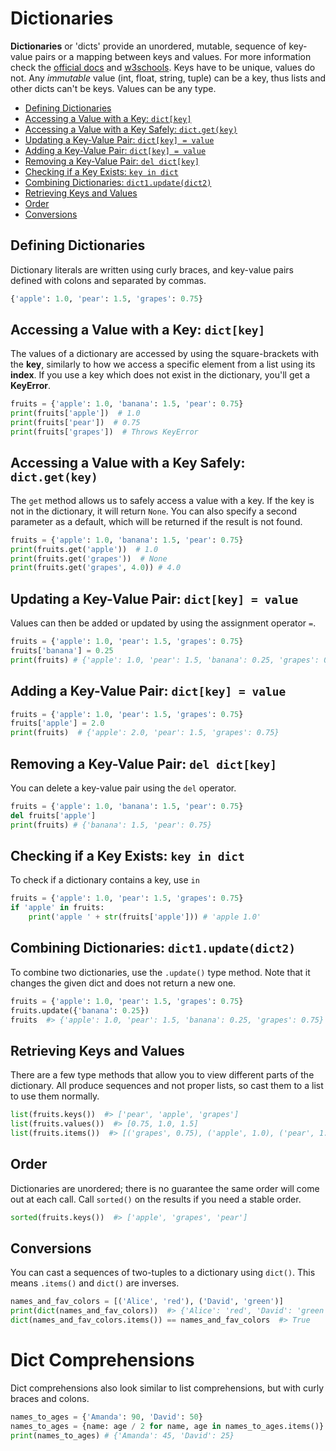 # Dictionaries

**Dictionaries** or 'dicts'  provide an unordered, mutable, sequence of key-value pairs or a mapping between keys and values. For more information check the [official docs](https://docs.python.org/3/library/stdtypes.html#mapping-types-dict) and [w3schools](https://www.w3schools.com/python/python_dictionaries.asp). Keys have to be unique, values do not. Any _immutable_ value (int, float, string, tuple) can be a key, thus lists and other dicts can't be keys. Values can be any type.

- [Defining Dictionaries](#defining-dictionaries)
- [Accessing a Value with a Key: `dict[key]`](#accessing-a-value-with-a-key-dictkey)
- [Accessing a Value with a Key Safely: `dict.get(key)`](#accessing-a-value-with-a-key-safely-dictgetkey)
- [Updating a Key-Value Pair: `dict[key] = value`](#updating-a-key-value-pair-dictkey--value)
- [Adding a Key-Value Pair: `dict[key] = value`](#adding-a-key-value-pair-dictkey--value)
- [Removing a Key-Value Pair: `del dict[key]`](#removing-a-key-value-pair-del-dictkey)
- [Checking if a Key Exists: `key in dict`](#checking-if-a-key-exists-key-in-dict)
- [Combining Dictionaries: `dict1.update(dict2)`](#combining-dictionaries-dict1updatedict2)
- [Retrieving Keys and Values](#retrieving-keys-and-values)
- [Order](#order)
- [Conversions](#conversions)


## Defining Dictionaries

Dictionary literals are written using curly braces, and key-value pairs defined with colons and separated by commas.

```python
{'apple': 1.0, 'pear': 1.5, 'grapes': 0.75}
```

## Accessing a Value with a Key: `dict[key]`

The values of a dictionary are accessed by using the square-brackets with the **key**, similarly to how we access a specific element from a list using its **index**. If you use a key which does not exist in the dictionary, you'll get a **KeyError**.

```python
fruits = {'apple': 1.0, 'banana': 1.5, 'pear': 0.75}
print(fruits['apple'])  # 1.0
print(fruits['pear'])  # 0.75
print(fruits['grapes'])  # Throws KeyError
```


## Accessing a Value with a Key Safely: `dict.get(key)`

The `get` method allows us to safely access a value with a key. If the key is not in the dictionary, it will return `None`. You can also specify a second parameter as a default, which will be returned if the result is not found.


```python
fruits = {'apple': 1.0, 'banana': 1.5, 'pear': 0.75}
print(fruits.get('apple'))  # 1.0
print(fruits.get('grapes'))  # None
print(fruits.get('grapes', 4.0)) # 4.0
```

## Updating a Key-Value Pair: `dict[key] = value`

Values can then be added or updated by using the assignment operator `=`.

```python
fruits = {'apple': 1.0, 'pear': 1.5, 'grapes': 0.75}
fruits['banana'] = 0.25
print(fruits) # {'apple': 1.0, 'pear': 1.5, 'banana': 0.25, 'grapes': 0.75}
```

## Adding a Key-Value Pair: `dict[key] = value`

```python
fruits = {'apple': 1.0, 'pear': 1.5, 'grapes': 0.75}
fruits['apple'] = 2.0
print(fruits)  # {'apple': 2.0, 'pear': 1.5, 'grapes': 0.75}
```

## Removing a Key-Value Pair: `del dict[key]`

You can delete a key-value pair using the `del` operator.

```python
fruits = {'apple': 1.0, 'banana': 1.5, 'pear': 0.75}
del fruits['apple']
print(fruits) # {'banana': 1.5, 'pear': 0.75}
```

## Checking if a Key Exists: `key in dict`

To check if a dictionary contains a key, use `in`

```python
fruits = {'apple': 1.0, 'pear': 1.5, 'grapes': 0.75}
if 'apple' in fruits:
    print('apple ' + str(fruits['apple'])) # 'apple 1.0'
```

## Combining Dictionaries: `dict1.update(dict2)`

To combine two dictionaries, use the `.update()` type method. Note that it changes the given dict and does not return a new one.

```python
fruits = {'apple': 1.0, 'pear': 1.5, 'grapes': 0.75}
fruits.update({'banana': 0.25})
fruits  #> {'apple': 1.0, 'pear': 1.5, 'banana': 0.25, 'grapes': 0.75}
```

## Retrieving Keys and Values

There are a few type methods that allow you to view different parts of the dictionary. All produce sequences and not proper lists, so cast them to a list to use them normally.

```python
list(fruits.keys())  #> ['pear', 'apple', 'grapes']
list(fruits.values())  #> [0.75, 1.0, 1.5]
list(fruits.items())  #> [('grapes', 0.75), ('apple', 1.0), ('pear', 1.5)]
```

## Order

Dictionaries are unordered; there is no guarantee the same order will come out at each call. Call `sorted()` on the results if you need a stable order.

```python
sorted(fruits.keys())  #> ['apple', 'grapes', 'pear']
```

## Conversions

You can cast a sequences of two-tuples to a dictionary using `dict()`. This means `.items()` and `dict()` are inverses.

```python
names_and_fav_colors = [('Alice', 'red'), ('David', 'green')]
print(dict(names_and_fav_colors))  #> {'Alice': 'red', 'David': 'green'}
dict(names_and_fav_colors.items()) == names_and_fav_colors  #> True
```

# Dict Comprehensions

Dict comprehensions also look similar to list comprehensions, but with curly braces and colons.

```py
names_to_ages = {'Amanda': 90, 'David': 50}
names_to_ages = {name: age / 2 for name, age in names_to_ages.items()}
print(names_to_ages) # {'Amanda': 45, 'David': 25}
```
